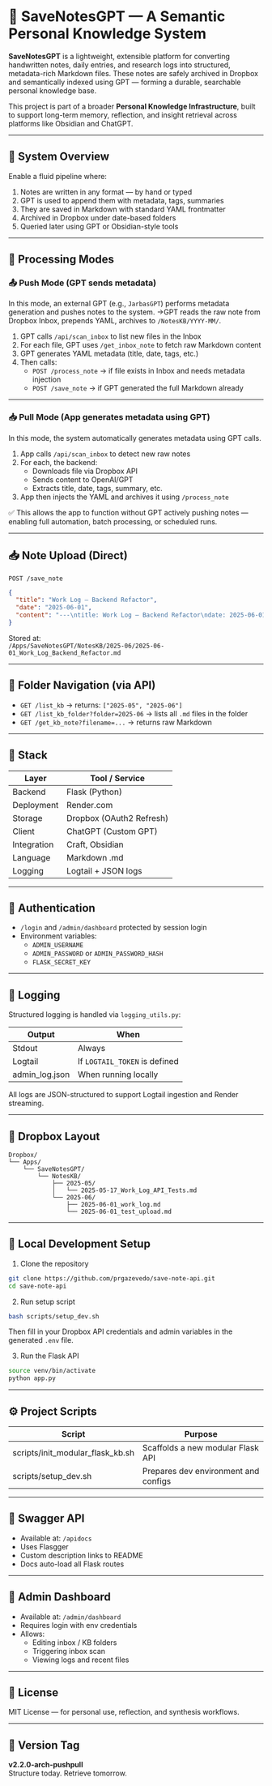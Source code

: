 # 🧠 SaveNotesGPT — A Semantic Personal Knowledge System

**SaveNotesGPT** is a lightweight, extensible platform for converting handwritten notes, daily entries, and research logs into structured, metadata-rich Markdown files. These notes are safely archived in Dropbox and semantically indexed using GPT — forming a durable, searchable personal knowledge base.

This project is part of a broader **Personal Knowledge Infrastructure**, built to support long-term memory, reflection, and insight retrieval across platforms like Obsidian and ChatGPT.

---

## 📡 System Overview

Enable a fluid pipeline where:

1. Notes are written in any format — by hand or typed  
2. GPT is used to append them with metadata, tags, summaries  
3. They are saved in Markdown with standard YAML frontmatter  
4. Archived in Dropbox under date-based folders  
5. Queried later using GPT or Obsidian-style tools

---

## 🔄 Processing Modes

### 📤 Push Mode (GPT sends metadata)

In this mode, an external GPT (e.g., `JarbasGPT`) performs metadata generation and pushes notes to the system.
→GPT reads the raw note from Dropbox Inbox, prepends YAML, archives to `/NotesKB/YYYY-MM/`. 
1. GPT calls `/api/scan_inbox` to list new files in the Inbox
2. For each file, GPT uses `/get_inbox_note` to fetch raw Markdown content
3. GPT generates YAML metadata (title, date, tags, etc.)
4. Then calls:
   - `POST /process_note` → if file exists in Inbox and needs metadata injection
   - `POST /save_note` → if GPT generated the full Markdown already

---
### 📥 Pull Mode (App generates metadata using GPT)

In this mode, the system automatically generates metadata using GPT calls.

1. App calls `/api/scan_inbox` to detect new raw notes
2. For each, the backend:
   - Downloads file via Dropbox API
   - Sends content to OpenAI/GPT
   - Extracts title, date, tags, summary, etc.
3. App then injects the YAML and archives it using `/process_note`

✅ This allows the app to function without GPT actively pushing notes — enabling full automation, batch processing, or scheduled runs.

---

## 📥 Note Upload (Direct)

`POST /save_note`

```json
{
  "title": "Work Log – Backend Refactor",
  "date": "2025-06-01",
  "content": "---\ntitle: Work Log – Backend Refactor\ndate: 2025-06-01\ntags: [work, backend, refactor]\nauthor: me\nsource: gpt\ntype: text\nuid: work-refactor-20250601\nstatus: processed\nlinked_files: []\nlanguage: en\nsummary: >\n  Refactoring backend modular structure for note processing API.\n---\n\n# Backend Refactor Log\n\nToday I finalized the modular restructure of the Flask API..."
}
```

Stored at:  
`/Apps/SaveNotesGPT/NotesKB/2025-06/2025-06-01_Work_Log_Backend_Refactor.md`

---

## 📂 Folder Navigation (via API)

- `GET /list_kb` → returns: `["2025-05", "2025-06"]`
- `GET /list_kb_folder?folder=2025-06` → lists all `.md` files in the folder
- `GET /get_kb_note?filename=...` → returns raw Markdown

---

## 🧰 Stack

| Layer    | Tool / Service           |
|----------|---------------------------|
| Backend  | Flask (Python)            |
| Deployment | Render.com              |
| Storage  | Dropbox (OAuth2 Refresh)  |
| Client   | ChatGPT (Custom GPT)      |
| Integration | Craft, Obsidian        |
| Language | Markdown .md              |
| Logging  | Logtail + JSON logs       |

---

## 🔐 Authentication

- `/login` and `/admin/dashboard` protected by session login
- Environment variables:
  - `ADMIN_USERNAME`
  - `ADMIN_PASSWORD` or `ADMIN_PASSWORD_HASH`
  - `FLASK_SECRET_KEY`

---

## 📜 Logging

Structured logging is handled via `logging_utils.py`:

| Output         | When                    |
|----------------|--------------------------|
| Stdout         | Always                   |
| Logtail        | If `LOGTAIL_TOKEN` is defined |
| admin_log.json | When running locally     |

All logs are JSON-structured to support Logtail ingestion and Render streaming.


---

## 📁 Dropbox Layout

```
Dropbox/
└── Apps/
    └── SaveNotesGPT/
        └── NotesKB/
            ├── 2025-05/
            │   └── 2025-05-17_Work_Log_API_Tests.md
            └── 2025-06/
                ├── 2025-06-01_work_log.md
                └── 2025-06-01_test_upload.md
```

---

## 🔧 Local Development Setup

1. Clone the repository

```bash
git clone https://github.com/prgazevedo/save-note-api.git
cd save-note-api
```

2. Run setup script

```bash
bash scripts/setup_dev.sh
```

Then fill in your Dropbox API credentials and admin variables in the generated `.env` file.

3. Run the Flask API

```bash
source venv/bin/activate
python app.py
```

---

## ⚙️ Project Scripts

| Script                          | Purpose                             |
|----------------------------------|-------------------------------------|
| scripts/init_modular_flask_kb.sh| Scaffolds a new modular Flask API   |
| scripts/setup_dev.sh            | Prepares dev environment and configs|

---

## 🔭 Swagger API

- Available at: `/apidocs`
- Uses Flasgger
- Custom description links to README
- Docs auto-load all Flask routes

---

## 🔐 Admin Dashboard

- Available at: `/admin/dashboard`
- Requires login with env credentials
- Allows:
  - Editing inbox / KB folders
  - Triggering inbox scan
  - Viewing logs and recent files


---

## 📜 License

MIT License — for personal use, reflection, and synthesis workflows.

---

## 🔖 Version Tag

**v2.2.0-arch-pushpull**  
Structure today. Retrieve tomorrow.
